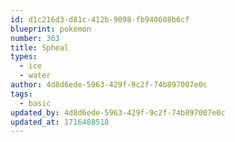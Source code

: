 ```yaml
---
id: d1c216d3-d81c-412b-9098-fb940608b6cf
blueprint: pokemon
number: 363
title: Spheal
types:
  - ice
  - water
author: 4d8d6ede-5963-429f-9c2f-74b897007e0c
tags:
  - basic
updated_by: 4d8d6ede-5963-429f-9c2f-74b897007e0c
updated_at: 1716488518
---
```


